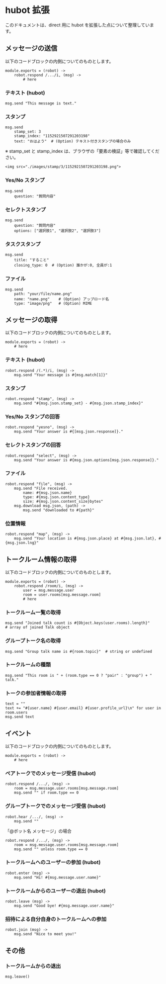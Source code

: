 # hubot 拡張

このドキュメントは、direct 用に hubot を拡張した点について整理しています。


## メッセージの送信

以下のコードブロックの内側についてのものとします。

	module.exports = (robot) ->
		robot.respond /.../i, (msg) ->
			# here

### テキスト (hubot)

	msg.send "This message is text."

### スタンプ
	
	msg.send
		stamp_set: 3
		stamp_index: "1152921507291203198"
  		text: "おはよう"  # (Option) テキスト付きスタンプの場合のみ

※ stamp_set と stamp_index は、ブラウザの「要素の検証」等で確認してください。

	<img src="./images/stamp/3/1152921507291203198.png">
	

### Yes/No スタンプ

	msg.send
		question: "質問内容"

### セレクトスタンプ

	msg.send
	    question: "質問内容"
	    options: ["選択肢1", "選択肢2", "選択肢3"]

### タスクスタンプ

	msg.send
		title: "すること"
		closing_type: 0  # (Option) 誰かが:0, 全員が:1

### ファイル

	msg.send
		path: "your/file/name.png"
		name: "name.png"    # (Option) アップロード名
		type: "image/png"   # (Option) MIME
	

## メッセージの取得

以下のコードブロックの内側についてのものとします。

	module.exports = (robot) ->
		# here


### テキスト (hubot)

	robot.respond /(.*)/i, (msg) ->
		msg.send "Your message is #{msg.match[1]}"

### スタンプ

	robot.respond "stamp", (msg) ->
		msg.send "#{msg.json.stamp_set} - #{msg.json.stamp_index}"

### Yes/No スタンプの回答

	robot.respond "yesno", (msg) ->
		msg.send "Your answer is #{[msg.json.response]}."

### セレクトスタンプの回答

	robot.respond "select", (msg) ->
		msg.send "Your answer is #{msg.json.options[msg.json.response]}."

### ファイル

	robot.respond "file", (msg) ->
		msg.send "File received.
			name: #{msg.json.name}
			type: #{msg.json.content_type} 
			size: #{msg.json.content_size}bytes"
		msg.download msg.json, (path) ->
			msg.send "downloaded to #{path}"

### 位置情報

	robot.respond "map", (msg) ->
		msg.send "Your location is #{msg.json.place} at #{msg.json.lat}, #{msg.json.lng}"

## トークルーム情報の取得

以下のコードブロックの内側についてのものとします。

	module.exports = (robot) ->
		robot.respond /room/i, (msg) ->
			user = msg.message.user
			room = user.rooms[msg.message.room]
			# here

### トークルーム一覧の取得

	msg.send "Joined talk count is #{Object.keys(user.rooms).length}"
	# array of joined Talk object

### グループトーク名の取得

	msg.send "Group talk name is #{room.topic}"  # string or undefined

### トークルームの種類

 	msg.send "This room is " + (room.type == 0 ? "pair" : "group") + " talk."

### トークの参加者情報の取得

	text = ""
    text += "#{user.name} #{user.email} #{user.profile_url}\n" for user in room.users
    msg.send text

## イベント

以下のコードブロックの内側についてのものとします。

	module.exports = (robot) ->
		# here

### ペアトークでのメッセージ受信 (hubot)

	robot.respond /.../, (msg) ->
		room = msg.message.user.rooms[msg.message.room]
		msg.send "" if room.type == 0

### グループトークでのメッセージ受信 (hubot)
 
	robot.hear /.../, (msg) ->
		msg.send ""

「@ボット名 メッセージ」の場合

	robot.respond /.../, (msg) ->
		room = msg.message.user.rooms[msg.message.room]
		msg.send "" unless room.type == 0

### トークルームへのユーザーの参加 (hubot)

	robot.enter (msg) ->
		msg.send "Hi! #{msg.message.user.name}"

### トークルームからのユーザーの退出 (hubot)

	robot.leave (msg) ->
		msg.send "Good bye! #{msg.message.user.name}"

### 招待による自分自身のトークルームへの参加

	robot.join (msg) ->
		msg.send "Nice to meet you!"

## その他

### トークルームからの退出

	msg.leave()
